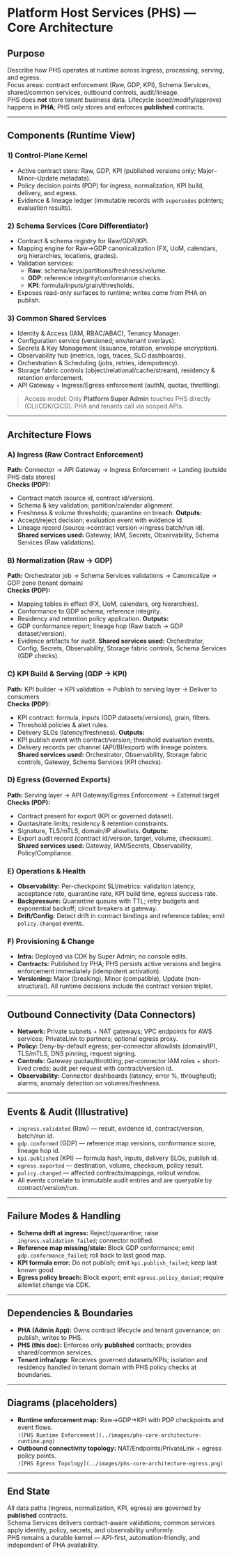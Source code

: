 # Platform Host Services (PHS) — Core Architecture

## Purpose
Describe how PHS operates at runtime across ingress, processing, serving, and egress.  
Focus areas: contract enforcement (Raw, GDP, KPI), Schema Services, shared/common services, outbound controls, audit/lineage.  
PHS does **not** store tenant business data. Lifecycle (seed/modify/approve) happens in **PHA**; PHS only stores and enforces **published** contracts.

---

## Components (Runtime View)

### 1) Control-Plane Kernel
- Active contract store: Raw, GDP, KPI (published versions only; Major–Minor–Update metadata).
- Policy decision points (PDP) for ingress, normalization, KPI build, delivery, and egress.
- Evidence & lineage ledger (immutable records with `supersedes` pointers; evaluation results).

### 2) Schema Services (Core Differentiator)
- Contract & schema registry for Raw/GDP/KPI.
- Mapping engine for Raw→GDP canonicalization (FX, UoM, calendars, org hierarchies, locations, grades).
- Validation services:
  - **Raw**: schema/keys/partitions/freshness/volume.
  - **GDP**: reference integrity/conformance checks.
  - **KPI**: formula/inputs/grain/thresholds.
- Exposes read-only surfaces to runtime; writes come from PHA on publish.

### 3) Common Shared Services
- Identity & Access (IAM, RBAC/ABAC), Tenancy Manager.
- Configuration service (versioned; env/tenant overlays).
- Secrets & Key Management (issuance, rotation, envelope encryption).
- Observability hub (metrics, logs, traces, SLO dashboards).
- Orchestration & Scheduling (jobs, retries, idempotency).
- Storage fabric controls (object/relational/cache/stream), residency & retention enforcement.
- API Gateway + Ingress/Egress enforcement (authN, quotas, throttling).

> Access model: Only **Platform Super Admin** touches PHS directly (CLI/CDK/CICD). PHA and tenants call via scoped APIs.

---

## Architecture Flows

### A) Ingress (Raw Contract Enforcement)
**Path:** Connector → API Gateway → Ingress Enforcement → Landing (outside PHS data stores)  
**Checks (PDP):**
- Contract match (source id, contract id/version).
- Schema & key validation; partition/calendar alignment.
- Freshness & volume thresholds; quarantine on breach.
**Outputs:**
- Accept/reject decision; evaluation event with evidence id.
- Lineage record (source→contract version→ingress batch/run id).
**Shared services used:** Gateway, IAM, Secrets, Observability, Schema Services (Raw validations).

### B) Normalization (Raw → GDP)
**Path:** Orchestrator job → Schema Services validations → Canonicalize → GDP zone (tenant domain)  
**Checks (PDP):**
- Mapping tables in effect (FX, UoM, calendars, org hierarchies).
- Conformance to GDP schema; reference integrity.
- Residency and retention policy application.
**Outputs:**
- GDP conformance report; lineage hop (Raw batch → GDP dataset/version).
- Evidence artifacts for audit.
**Shared services used:** Orchestrator, Config, Secrets, Observability, Storage fabric controls, Schema Services (GDP checks).

### C) KPI Build & Serving (GDP → KPI)
**Path:** KPI builder → KPI validation → Publish to serving layer → Deliver to consumers  
**Checks (PDP):**
- KPI contract: formula, inputs (GDP datasets/versions), grain, filters.
- Threshold policies & alert rules.
- Delivery SLOs (latency/freshness).
**Outputs:**
- KPI publish event with contract/version; threshold evaluation events.
- Delivery records per channel (API/BI/export) with lineage pointers.
**Shared services used:** Orchestrator, Observability, Storage fabric controls, Gateway, Schema Services (KPI checks).

### D) Egress (Governed Exports)
**Path:** Serving layer → API Gateway/Egress Enforcement → External target  
**Checks (PDP):**
- Contract present for export (KPI or governed dataset).
- Quotas/rate limits; residency & retention constraints.
- Signature, TLS/mTLS, domain/IP allowlists.
**Outputs:**
- Export audit record (contract id/version, target, volume, checksum).
**Shared services used:** Gateway, IAM/Secrets, Observability, Policy/Compliance.

### E) Operations & Health
- **Observability:** Per-checkpoint SLI/metrics: validation latency, acceptance rate, quarantine rate, KPI build time, egress success rate.
- **Backpressure:** Quarantine queues with TTL; retry budgets and exponential backoff; circuit breakers at gateway.
- **Drift/Config:** Detect drift in contract bindings and reference tables; emit `policy.changed` events.

### F) Provisioning & Change
- **Infra:** Deployed via CDK by Super Admin; no console edits.
- **Contracts:** Published by PHA; PHS persists active versions and begins enforcement immediately (idempotent activation).
- **Versioning:** Major (breaking), Minor (compatible), Update (non-structural). All runtime decisions include the contract version triplet.

---

## Outbound Connectivity (Data Connectors)
- **Network:** Private subnets + NAT gateways; VPC endpoints for AWS services; PrivateLink to partners; optional egress proxy.
- **Policy:** Deny-by-default egress; per-connector allowlists (domain/IP), TLS/mTLS, DNS pinning, request signing.
- **Controls:** Gateway quotas/throttling; per-connector IAM roles + short-lived creds; audit per request with contract/version id.
- **Observability:** Connector dashboards (latency, error %, throughput); alarms; anomaly detection on volumes/freshness.

---

## Events & Audit (Illustrative)
- `ingress.validated` (Raw) — result, evidence id, contract/version, batch/run id.
- `gdp.conformed` (GDP) — reference map versions, conformance score, lineage hop id.
- `kpi.published` (KPI) — formula hash, inputs, delivery SLOs, publish id.
- `egress.exported` — destination, volume, checksum, policy result.
- `policy.changed` — affected contracts/mappings, rollout window.
- All events correlate to immutable audit entries and are queryable by contract/version/run.

---

## Failure Modes & Handling
- **Schema drift at ingress:** Reject/quarantine; raise `ingress.validation_failed`; connector notified.
- **Reference map missing/stale:** Block GDP conformance; emit `gdp.conformance_failed`; roll back to last good map.
- **KPI formula error:** Do not publish; emit `kpi.publish_failed`; keep last known good.
- **Egress policy breach:** Block export; emit `egress.policy_denied`; require allowlist change via CDK.

---

## Dependencies & Boundaries
- **PHA (Admin App):** Owns contract lifecycle and tenant governance; on publish, writes to PHS.  
- **PHS (this doc):** Enforces only **published** contracts; provides shared/common services.  
- **Tenant infra/app:** Receives governed datasets/KPIs; isolation and residency handled in tenant domain with PHS policy checks at boundaries.

---

## Diagrams (placeholders)
- **Runtime enforcement map:** Raw→GDP→KPI with PDP checkpoints and event flows.  
  `![PHS Runtime Enforcement](../images/phs-core-architecture-runtime.png)`  
- **Outbound connectivity topology:** NAT/Endpoints/PrivateLink + egress policy points.  
  `![PHS Egress Topology](../images/phs-core-architecture-egress.png)`

---

## End State
All data paths (ingress, normalization, KPI, egress) are governed by **published** contracts.  
Schema Services delivers contract-aware validations; common services apply identity, policy, secrets, and observability uniformly.  
PHS remains a durable kernel — API-first, automation-friendly, and independent of PHA availability.
